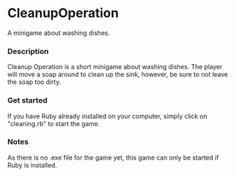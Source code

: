 # CleanupOperation
A minigame about washing dishes. 

### Description
Cleanup Operation is a short minigame about washing dishes.
The player will move a soap around to clean up the sink, however, be sure to not leave the soap too dirty.

### Get started
If you have Ruby already installed on your computer, simply click on "cleaning.rb" to start the game.

### Notes
As there is no .exe file for the game yet, this game can only be started if Ruby is installed.
